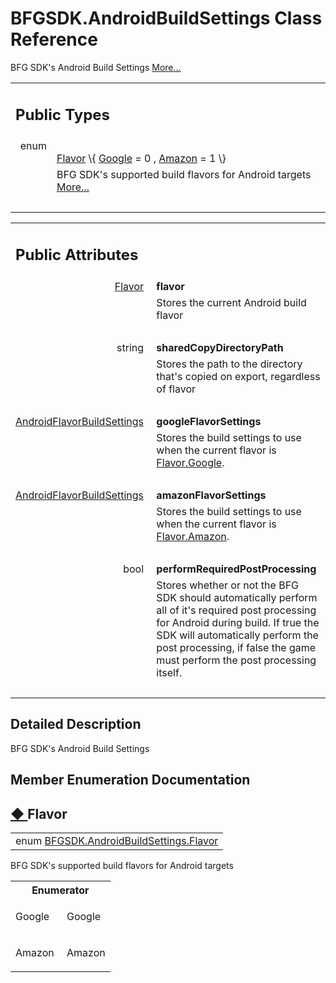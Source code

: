 # BFGSDK.AndroidBuildSettings Class Reference

<div class="contents"><p>BFG SDK's Android Build Settings    <a href="class_b_f_g_s_d_k_1_1_android_build_settings.html#details">More...</a></p><table class="memberdecls"><tr class="heading"><td colspan="2"><h2 class="groupheader"><a id="pub-types" name="pub-types"></a> Public Types</h2></td></tr><tr class="memitem:af6efca103e5e27caf97004e756f4de84"><td class="memItemLeft" align="right" valign="top">enum &#160;</td><td class="memItemRight" valign="bottom"><a class="el" href="class_b_f_g_s_d_k_1_1_android_build_settings.html#af6efca103e5e27caf97004e756f4de84">Flavor</a> \{ <a class="el" href="class_b_f_g_s_d_k_1_1_android_build_settings.html#af6efca103e5e27caf97004e756f4de84a8b36e9207c24c76e6719268e49201d94">Google</a> = 0 , <a class="el" href="class_b_f_g_s_d_k_1_1_android_build_settings.html#af6efca103e5e27caf97004e756f4de84ab3b3a6ac74ecbd56bcdbefa4799fb9df">Amazon</a> = 1  \}</td></tr><tr class="memdesc:af6efca103e5e27caf97004e756f4de84"><td class="mdescLeft">&#160;</td><td class="mdescRight">BFG SDK's supported build flavors for Android targets  <a href="class_b_f_g_s_d_k_1_1_android_build_settings.html#af6efca103e5e27caf97004e756f4de84">More...</a><br /></td></tr><tr class="separator:af6efca103e5e27caf97004e756f4de84"><td class="memSeparator" colspan="2">&#160;</td></tr></table><table class="memberdecls"><tr class="heading"><td colspan="2"><h2 class="groupheader"><a id="pub-attribs" name="pub-attribs"></a> Public Attributes</h2></td></tr><tr class="memitem:aaafa5db5ec1890429560a9b37a9f5ead"><td class="memItemLeft" align="right" valign="top"><a id="aaafa5db5ec1890429560a9b37a9f5ead" name="aaafa5db5ec1890429560a9b37a9f5ead"></a><a class="el" href="class_b_f_g_s_d_k_1_1_android_build_settings.html#af6efca103e5e27caf97004e756f4de84">Flavor</a>&#160;</td><td class="memItemRight" valign="bottom"><b>flavor</b></td></tr><tr class="memdesc:aaafa5db5ec1890429560a9b37a9f5ead"><td class="mdescLeft">&#160;</td><td class="mdescRight">Stores the current Android build flavor <br /></td></tr><tr class="separator:aaafa5db5ec1890429560a9b37a9f5ead"><td class="memSeparator" colspan="2">&#160;</td></tr><tr class="memitem:a604e3b274f4785522637451def41982e"><td class="memItemLeft" align="right" valign="top"><a id="a604e3b274f4785522637451def41982e" name="a604e3b274f4785522637451def41982e"></a> string&#160;</td><td class="memItemRight" valign="bottom"><b>sharedCopyDirectoryPath</b></td></tr><tr class="memdesc:a604e3b274f4785522637451def41982e"><td class="mdescLeft">&#160;</td><td class="mdescRight">Stores the path to the directory that's copied on export, regardless of flavor <br /></td></tr><tr class="separator:a604e3b274f4785522637451def41982e"><td class="memSeparator" colspan="2">&#160;</td></tr><tr class="memitem:a80bcb0eb8b88b7a2c36f9aa57df522c5"><td class="memItemLeft" align="right" valign="top"><a id="a80bcb0eb8b88b7a2c36f9aa57df522c5" name="a80bcb0eb8b88b7a2c36f9aa57df522c5"></a><a class="el" href="class_b_f_g_s_d_k_1_1_android_flavor_build_settings.html">AndroidFlavorBuildSettings</a>&#160;</td><td class="memItemRight" valign="bottom"><b>googleFlavorSettings</b></td></tr><tr class="memdesc:a80bcb0eb8b88b7a2c36f9aa57df522c5"><td class="mdescLeft">&#160;</td><td class="mdescRight">Stores the build settings to use when the current flavor is <a class="el" href="class_b_f_g_s_d_k_1_1_android_build_settings.html#af6efca103e5e27caf97004e756f4de84a8b36e9207c24c76e6719268e49201d94" title="Google">Flavor.Google</a>. <br /></td></tr><tr class="separator:a80bcb0eb8b88b7a2c36f9aa57df522c5"><td class="memSeparator" colspan="2">&#160;</td></tr><tr class="memitem:a745bc2c3d433c6dc3ec9bcf891fd9fb6"><td class="memItemLeft" align="right" valign="top"><a id="a745bc2c3d433c6dc3ec9bcf891fd9fb6" name="a745bc2c3d433c6dc3ec9bcf891fd9fb6"></a><a class="el" href="class_b_f_g_s_d_k_1_1_android_flavor_build_settings.html">AndroidFlavorBuildSettings</a>&#160;</td><td class="memItemRight" valign="bottom"><b>amazonFlavorSettings</b></td></tr><tr class="memdesc:a745bc2c3d433c6dc3ec9bcf891fd9fb6"><td class="mdescLeft">&#160;</td><td class="mdescRight">Stores the build settings to use when the current flavor is <a class="el" href="class_b_f_g_s_d_k_1_1_android_build_settings.html#af6efca103e5e27caf97004e756f4de84ab3b3a6ac74ecbd56bcdbefa4799fb9df" title="Amazon">Flavor.Amazon</a>. <br /></td></tr><tr class="separator:a745bc2c3d433c6dc3ec9bcf891fd9fb6"><td class="memSeparator" colspan="2">&#160;</td></tr><tr class="memitem:a9777d45200988bbf690ebdf5a8ced2a8"><td class="memItemLeft" align="right" valign="top"><a id="a9777d45200988bbf690ebdf5a8ced2a8" name="a9777d45200988bbf690ebdf5a8ced2a8"></a> bool&#160;</td><td class="memItemRight" valign="bottom"><b>performRequiredPostProcessing</b></td></tr><tr class="memdesc:a9777d45200988bbf690ebdf5a8ced2a8"><td class="mdescLeft">&#160;</td><td class="mdescRight">Stores whether or not the BFG SDK should automatically perform all of it's required post processing for Android during build. If true the SDK will automatically perform the post processing, if false the game must perform the post processing itself. <br /></td></tr><tr class="separator:a9777d45200988bbf690ebdf5a8ced2a8"><td class="memSeparator" colspan="2">&#160;</td></tr></table><a name="details" id="details"></a><h2 class="groupheader">Detailed Description</h2><div class="textblock"><p >BFG SDK's Android Build Settings </p></div><h2 class="groupheader">Member Enumeration Documentation</h2><a id="af6efca103e5e27caf97004e756f4de84" name="af6efca103e5e27caf97004e756f4de84"></a><h2 class="memtitle"><span class="permalink"><a href="#af6efca103e5e27caf97004e756f4de84">&#9670;&nbsp;</a></span>Flavor</h2><div class="memitem"><div class="memproto"><table class="memname"><tr><td class="memname">enum <a class="el" href="class_b_f_g_s_d_k_1_1_android_build_settings.html#af6efca103e5e27caf97004e756f4de84">BFGSDK.AndroidBuildSettings.Flavor</a></td></tr></table></div><div class="memdoc"><p>BFG SDK's supported build flavors for Android targets </p><table class="fieldtable"><tr><th colspan="2">Enumerator</th></tr><tr><td class="fieldname"><a id="af6efca103e5e27caf97004e756f4de84a8b36e9207c24c76e6719268e49201d94" name="af6efca103e5e27caf97004e756f4de84a8b36e9207c24c76e6719268e49201d94"></a>Google&#160;</td><td class="fielddoc"><p >Google </p></td></tr><tr><td class="fieldname"><a id="af6efca103e5e27caf97004e756f4de84ab3b3a6ac74ecbd56bcdbefa4799fb9df" name="af6efca103e5e27caf97004e756f4de84ab3b3a6ac74ecbd56bcdbefa4799fb9df"></a>Amazon&#160;</td><td class="fielddoc"><p >Amazon </p></td></tr></table></div></div></div> 
